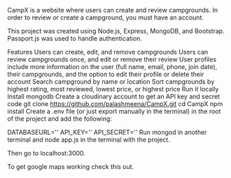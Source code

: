CampX is a website where users can create and review campgrounds. In order to review or create a campground, you must have an account.

This project was created using Node.js, Express, MongoDB, and Bootstrap. Passport.js was used to handle authentication.

Features
Users can create, edit, and remove campgrounds
Users can review campgrounds once, and edit or remove their review
User profiles include more information on the user (full name, email, phone, join date), their campgrounds, and the option to edit their profile or delete their account
Search campground by name or location
Sort campgrounds by highest rating, most reviewed, lowest price, or highest price
Run it locally
Install mongodb
Create a cloudinary account to get an API key and secret code
git clone https://github.com/palashmeena/CampX.git
cd CampX
npm install
Create a .env file (or just export manually in the terminal) in the root of the project and add the following:

DATABASEURL='<url>'
API_KEY=''<key>
API_SECRET='<secret>'
Run mongod in another terminal and node app.js in the terminal with the project.

Then go to localhost:3000.

To get google maps working check this out.
